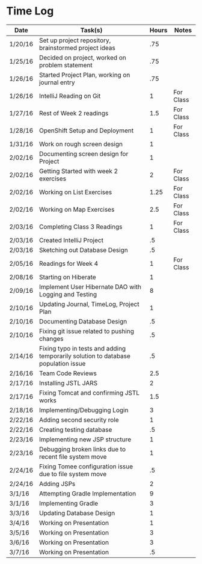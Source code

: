 # Time Log

| Date | Task(s) | Hours | Notes |
|------ | -------|-------|-------|
| 1/20/16 | Set up project repository, brainstormed project ideas | .75  |     |
| 1/25/16 | Decided on project, worked on problem statement | .75 |      |
| 1/26/16 | Started Project Plan, working on journal entry | .75 | |
| 1/26/16 | IntelliJ Reading on Git | 1 | For Class |
| 1/27/16 | Rest of Week 2 readings | 1.5 | For Class |
| 1/28/16 | OpenShift Setup and Deployment | 1 | For Class |
| 1/31/16 | Work on rough screen design | 1 | |
| 2/02/16 | Documenting screen design for Project | 1 | |
| 2/02/16 | Getting Started with week 2 exercises | 2 | For Class |
| 2/02/16 | Working on List Exercises | 1.25 | For Class |
| 2/02/16 | Working on Map Exercises | 2.5 | For Class |
| 2/03/16 | Completing Class 3 Readings | 1 | For Class |
| 2/03/16 | Created IntelliJ Project | .5 | |
| 2/03/16 | Sketching out Database Design | .5 | |
| 2/05/16 | Readings for Week 4 | 1 | For Class |
| 2/08/16 | Starting on Hiberate | 1 | |
| 2/09/16 | Implement User Hibernate DAO with Logging and Testing | 8 | |
| 2/10/16 | Updating Journal, TimeLog, Project Plan | 1 | |
| 2/10/16 | Documenting Database Design | .5 | |
| 2/10/16 | Fixing git issue related to pushing changes | .5 | |
| 2/14/16 | Fixing typo in tests and adding temporarily solution to database population issue | .5 | |
| 2/16/16 | Team Code Reviews | 2.5 | |
| 2/17/16 | Installing JSTL JARS | 2 | |
| 2/17/16 | Fixing Tomcat and confirming JSTL works | 1.5 | |
| 2/18/16 | Implementing/Debugging Login | 3 | |
| 2/22/16 | Adding second security role | 1 | |
| 2/22/16 | Creating testing database | .5 | |
| 2/23/16 | Implementing new JSP structure | 1 | |
| 2/23/16 | Debugging broken links due to recent file system move | 1 | |
| 2/24/16 | Fixing Tomee configuration issue due to file system move | .5 | |
| 2/24/16 | Adding JSPs | 2 | |
| 3/1/16 | Attempting Gradle Implementation | 9 | |
| 3/1/16 | Implementing Gradle | 3 | |
| 3/3/16 | Updating Database Design | 1 | |
| 3/4/16 | Working on Presentation | 1 | |
| 3/5/16 | Working on Presentation | 3 | |
| 3/6/16 | Working on Presentation | 3 | |
| 3/7/16 | Working on Presentation | .5 | |
